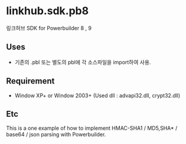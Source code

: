 ﻿linkhub.sdk.pb8
===============

링크허브 SDK for Powerbuilder 8 , 9

Uses
----
* 기존의 .pbl 또는 별도의 pbl에 각 소스파일을 import하여 사용.

Requirement
----
* Window XP+ or Window 2003+ (Used dll : advapi32.dll, crypt32.dll)


Etc
----
This is a one example of how to implement HMAC-SHA1 / MD5,SHA* / base64 / json parsing with Powerbuilder.
